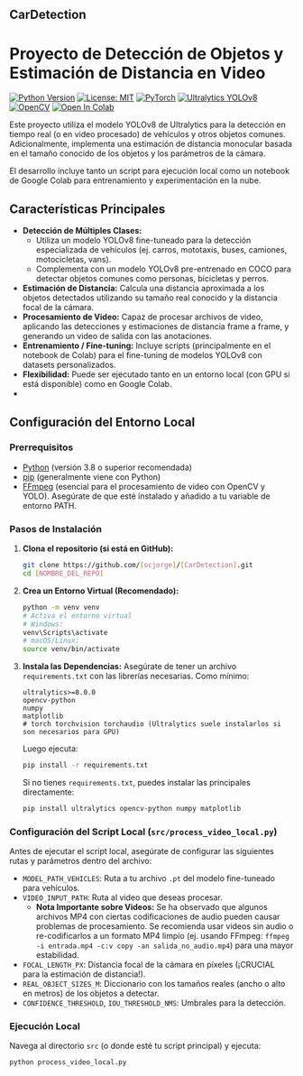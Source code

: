 ## CarDetection
# Proyecto de Detección de Objetos y Estimación de Distancia en Video

[![Python Version](https://img.shields.io/badge/python-3.8+-blue.svg)](https://www.python.org/) 
[![License: MIT](https://img.shields.io/badge/license-MIT-green.svg)](https://opensource.org/licenses/MIT) 
[![PyTorch](https://img.shields.io/badge/pytorch-%20-violet.svg)](https://pytorch.org/) 
[![Ultralytics YOLOv8](https://img.shields.io/badge/Ultralytics-YOLOv8-4a0072?logo=ultralytics&logoColor=white)](https://docs.ultralytics.com/)
[![OpenCV](https://img.shields.io/badge/OpenCV-blue?logo=opencv)](https://opencv.org/)
[![Open In Colab](https://colab.research.google.com/assets/colab-badge.svg)](https://colab.research.google.com/) 

Este proyecto utiliza el modelo YOLOv8 de Ultralytics para la detección en tiempo real (o en video procesado) de vehículos y otros objetos comunes. Adicionalmente, implementa una estimación de distancia monocular basada en el tamaño conocido de los objetos y los parámetros de la cámara.

El desarrollo incluye tanto un script para ejecución local como un notebook de Google Colab para entrenamiento y experimentación en la nube.

## Características Principales

*   **Detección de Múltiples Clases:**
    *   Utiliza un modelo YOLOv8 fine-tuneado para la detección especializada de vehículos (ej. carros, mototaxis, buses, camiones, motocicletas, vans).
    *   Complementa con un modelo YOLOv8 pre-entrenado en COCO para detectar objetos comunes como personas, bicicletas y perros.
*   **Estimación de Distancia:** Calcula una distancia aproximada a los objetos detectados utilizando su tamaño real conocido y la distancia focal de la cámara.
*   **Procesamiento de Video:** Capaz de procesar archivos de video, aplicando las detecciones y estimaciones de distancia frame a frame, y generando un video de salida con las anotaciones.
*   **Entrenamiento / Fine-tuning:** Incluye scripts (principalmente en el notebook de Colab) para el fine-tuning de modelos YOLOv8 con datasets personalizados.
*   **Flexibilidad:** Puede ser ejecutado tanto en un entorno local (con GPU si está disponible) como en Google Colab.
*   

## Configuración del Entorno Local

### Prerrequisitos

*   [Python](https://www.python.org/downloads/) (versión 3.8 o superior recomendada)
*   [pip](https://pip.pypa.io/en/stable/installation/) (generalmente viene con Python)
*   [FFmpeg](https://ffmpeg.org/download.html) (esencial para el procesamiento de video con OpenCV y YOLO). Asegúrate de que esté instalado y añadido a tu variable de entorno PATH.
 
### Pasos de Instalación

1.  **Clona el repositorio (si está en GitHub):**
    ```bash
    git clone https://github.com/[ocjorge]/[CarDetection].git
    cd [NOMBRE_DEL_REPO]
    ```

2.  **Crea un Entorno Virtual (Recomendado):**
    ```bash
    python -m venv venv
    # Activa el entorno virtual
    # Windows:
    venv\Scripts\activate
    # macOS/Linux:
    source venv/bin/activate
    ```

3.  **Instala las Dependencias:**
    Asegúrate de tener un archivo `requirements.txt` con las librerías necesarias. Como mínimo:
    ```
    ultralytics>=8.0.0
    opencv-python
    numpy
    matplotlib
    # torch torchvision torchaudio (Ultralytics suele instalarlos si son necesarios para GPU)
    ```
    Luego ejecuta:
    ```bash
    pip install -r requirements.txt
    ```
    Si no tienes `requirements.txt`, puedes instalar las principales directamente:
    ```bash
    pip install ultralytics opencv-python numpy matplotlib
    ```

### Configuración del Script Local (`src/process_video_local.py`)

Antes de ejecutar el script local, asegúrate de configurar las siguientes rutas y parámetros dentro del archivo:

*   `MODEL_PATH_VEHICLES`: Ruta a tu archivo `.pt` del modelo fine-tuneado para vehículos.
*   `VIDEO_INPUT_PATH`: Ruta al video que deseas procesar.
    *   **Nota Importante sobre Videos:** Se ha observado que algunos archivos MP4 con ciertas codificaciones de audio pueden causar problemas de procesamiento. Se recomienda usar videos sin audio o re-codificarlos a un formato MP4 limpio (ej. usando FFmpeg: `ffmpeg -i entrada.mp4 -c:v copy -an salida_no_audio.mp4`) para una mayor estabilidad.
*   `FOCAL_LENGTH_PX`: Distancia focal de la cámara en píxeles (¡CRUCIAL para la estimación de distancia!).
*   `REAL_OBJECT_SIZES_M`: Diccionario con los tamaños reales (ancho o alto en metros) de los objetos a detectar.
*   `CONFIDENCE_THRESHOLD`, `IOU_THRESHOLD_NMS`: Umbrales para la detección.

### Ejecución Local

Navega al directorio `src` (o donde esté tu script principal) y ejecuta:
```bash
python process_video_local.py


